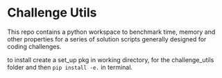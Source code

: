# Challenge Utils

This repo contains a python workspace to benchmark time, memory and other properties for a series of solution scripts generally designed for coding challenges.

to install create a set_up pkg in working directory, for the challenge_utils folder and then
`pip install -e.` in terminal.